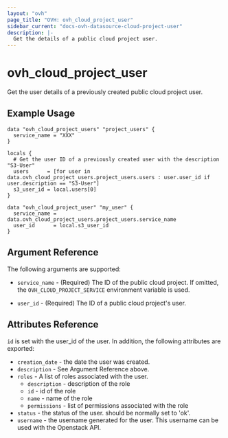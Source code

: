 ```yaml
---
layout: "ovh"
page_title: "OVH: ovh_cloud_project_user"
sidebar_current: "docs-ovh-datasource-cloud-project-user"
description: |-
  Get the details of a public cloud project user.
---
```


# ovh_cloud_project_user

Get the user details of a previously created public cloud project user.

## Example Usage

```hcl
data "ovh_cloud_project_users" "project_users" {
  service_name = "XXX"
}

locals {
  # Get the user ID of a previously created user with the description "S3-User"
  users      = [for user in data.ovh_cloud_project_users.project_users.users : user.user_id if user.description == "S3-User"]
  s3_user_id = local.users[0]
}

data "ovh_cloud_project_user" "my_user" {
  service_name = data.ovh_cloud_project_users.project_users.service_name
  user_id      = local.s3_user_id
}
```

## Argument Reference

The following arguments are supported:

- `service_name` - (Required) The ID of the public cloud project. If omitted,
  the `OVH_CLOUD_PROJECT_SERVICE` environment variable is used.

- `user_id` - (Required) The ID of a public cloud project's user.

## Attributes Reference

`id` is set with the user_id of the user.
In addition, the following attributes are exported:

- `creation_date` - the date the user was created.
- `description` - See Argument Reference above.
- `roles` - A list of roles associated with the user.
  - `description` - description of the role
  - `id` - id of the role
  - `name` - name of the role
  - `permissions` - list of permissions associated with the role
- `status` - the status of the user. should be normally set to 'ok'.
- `username` - the username generated for the user. This username can be used with
  the Openstack API.
